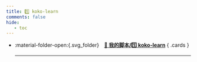 ```yaml
---
title: 1️⃣ koko-learn
comments: false
hide:
   - toc
---
```


<div class="grid cards index-info" markdown>

-   :material-folder-open:{.svg_folder}&emsp;__[🏅 我的脚本/1️⃣ koko-learn](./index.md)__
{ .cards }

	---

</div>